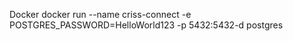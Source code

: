 Docker 
docker run --name criss-connect -e POSTGRES_PASSWORD=HelloWorld123 -p 5432:5432-d postgres

